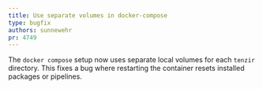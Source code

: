 ```yaml
---
title: Use separate volumes in docker-compose
type: bugfix
authors: sunnewehr
pr: 4749
---
```


The `docker compose` setup now uses separate local volumes for each `tenzir` directory. This fixes a bug where restarting the container resets installed packages or pipelines.

